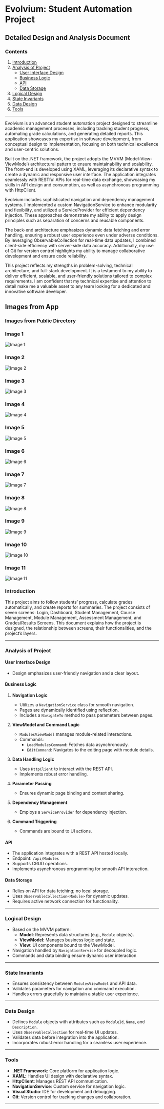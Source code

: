 # Evolvium: Student Automation Project

## Detailed Design and Analysis Document

### Contents

1. [Introduction](#introduction)
2. [Analysis of Project](#analysis-of-project)
    - [User Interface Design](#user-interface-design)
    - [Business Logic](#business-logic)
    - [API](#api)
    - [Data Storage](#data-storage)
3. [Logical Design](#logical-design)
4. [State Invariants](#state-invariants)
5. [Data Design](#data-design)
6. [Tools](#tools)

---

Evolvium is an advanced student automation project designed to streamline academic management processes, including tracking student progress, automating grade calculations, and generating detailed reports. This application showcases my expertise in software development, from conceptual design to implementation, focusing on both technical excellence and user-centric solutions.

Built on the .NET framework, the project adopts the MVVM (Model-View-ViewModel) architectural pattern to ensure maintainability and scalability. The front-end is developed using XAML, leveraging its declarative syntax to create a dynamic and responsive user interface. The application integrates seamlessly with RESTful APIs for real-time data exchange, showcasing my skills in API design and consumption, as well as asynchronous programming with HttpClient.

Evolvium includes sophisticated navigation and dependency management systems. I implemented a custom NavigationService to enhance modularity and flexibility, and utilized a ServiceProvider for efficient dependency injection. These approaches demonstrate my ability to apply design principles such as separation of concerns and reusable components.

The back-end architecture emphasizes dynamic data fetching and error handling, ensuring a robust user experience even under adverse conditions. By leveraging ObservableCollection for real-time data updates, I combined client-side efficiency with server-side data accuracy. Additionally, my use of Git for version control highlights my ability to manage collaborative development and ensure code reliability.

This project reflects my strengths in problem-solving, technical architecture, and full-stack development. It is a testament to my ability to deliver efficient, scalable, and user-friendly solutions tailored to complex requirements. I am confident that my technical expertise and attention to detail make me a valuable asset to any team looking for a dedicated and innovative software developer.



## Images from App

### Images from Public Directory

### Image 1
![Image 1](https://github.com/alperenkbd/Evolvium/blob/master/Evolvium/Public/1.png)

### Image 2
![Image 2](https://github.com/alperenkbd/Evolvium/blob/master/Evolvium/Public/2.png)

### Image 3
![Image 3](https://github.com/alperenkbd/Evolvium/blob/master/Evolvium/Public/3.png)

### Image 4
![Image 4](https://github.com/alperenkbd/Evolvium/blob/master/Evolvium/Public/4.png)

### Image 5
![Image 5](https://github.com/alperenkbd/Evolvium/blob/master/Evolvium/Public/5.png)

### Image 6
![Image 6](https://github.com/alperenkbd/Evolvium/blob/master/Evolvium/Public/6.png)

### Image 7
![Image 7](https://github.com/alperenkbd/Evolvium/blob/master/Evolvium/Public/7.png)

### Image 8
![Image 8](https://github.com/alperenkbd/Evolvium/blob/master/Evolvium/Public/8.png)

### Image 9
![Image 9](https://github.com/alperenkbd/Evolvium/blob/master/Evolvium/Public/9.png)

### Image 10
![Image 10](https://github.com/alperenkbd/Evolvium/blob/master/Evolvium/Public/10.png)

### Image 11
![Image 11](https://github.com/alperenkbd/Evolvium/blob/master/Evolvium/Public/11.png)

### Introduction

This project aims to follow students’ progress, calculate grades automatically, and create reports for summaries. The project consists of seven screens: Login, Dashboard, Student Management, Course Management, Module Management, Assessment Management, and Grades/Results Screens. This document explains how the project is designed, the relationship between screens, their functionalities, and the project’s layers.

---

### Analysis of Project

#### User Interface Design

- Design emphasizes user-friendly navigation and a clear layout.

#### Business Logic

1. **Navigation Logic**
    - Utilizes a `NavigationService` class for smooth navigation.
    - Pages are dynamically identified using reflection.
    - Includes a `NavigateTo` method to pass parameters between pages.

2. **ViewModel and Command Logic**
    - `ModulesViewModel` manages module-related interactions.
    - Commands:
        - `LoadModulesCommand`: Fetches data asynchronously.
        - `EditCommand`: Navigates to the editing page with module details.

3. **Data Handling Logic**
    - Uses `HttpClient` to interact with the REST API.
    - Implements robust error handling.

4. **Parameter Passing**
    - Ensures dynamic page binding and context sharing.

5. **Dependency Management**
    - Employs a `ServiceProvider` for dependency injection.

6. **Command Triggering**
    - Commands are bound to UI actions.

#### API

- The application integrates with a REST API hosted locally.
- Endpoint: `/api/Modules`
- Supports CRUD operations.
- Implements asynchronous programming for smooth API interaction.

#### Data Storage

- Relies on API for data fetching; no local storage.
- Uses `ObservableCollection<Module>` for dynamic updates.
- Requires active network connection for functionality.

---

### Logical Design

- Based on the MVVM pattern:
    - **Model**: Represents data structures (e.g., `Module` objects).
    - **ViewModel**: Manages business logic and state.
    - **View**: UI components bound to the ViewModel.
- Navigation handled by `NavigationService` for decoupled logic.
- Commands and data binding ensure dynamic user interaction.

---

### State Invariants

- Ensures consistency between `ModulesViewModel` and API data.
- Validates parameters for navigation and command execution.
- Handles errors gracefully to maintain a stable user experience.

---

### Data Design

- Defines `Module` objects with attributes such as `ModuleId`, `Name`, and `Description`.
- Uses `ObservableCollection` for real-time UI updates.
- Validates data before integration into the application.
- Incorporates robust error handling for a seamless user experience.

---

### Tools

- **.NET Framework**: Core platform for application logic.
- **XAML**: Handles UI design with declarative syntax.
- **HttpClient**: Manages REST API communication.
- **NavigationService**: Custom service for navigation logic.
- **Visual Studio**: IDE for development and debugging.
- **Git**: Version control for tracking changes and collaboration.

---
